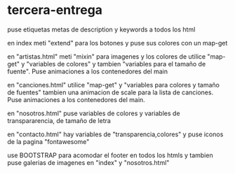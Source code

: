 # tercera-entrega

puse etiquetas metas de description y keywords a todos los html

en index meti "extend" para los botones y puse sus colores con un map-get

en "artistas.html" meti "mixin" para imagenes y los colores de utilice "map-get" y "variables de colores" y tambien "variables para el tamaño de fuente". 
Puse animaciones a los contenedores del main

en "canciones.html" utilice "map-get" y "variables para colores y tamaño de fuentes" tambien una animacion de scale para la lista de canciones. 
Puse animaciones a los contenedores del main.

en "nosotros.html" puse variables de colores y variables de transpararencia, de tamaño de letra

en "contacto.html" hay variables de "transparencia,colores" y puse iconos de la pagina "fontawesome"


use BOOTSTRAP para acomodar el footer en todos los htmls y tambien puse galerias de imagenes en "index" y "nosotros.html"
